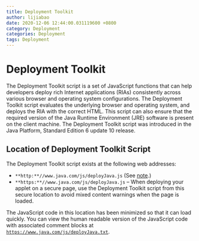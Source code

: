```yaml
---
title: Deployment Toolkit
author: lijiabao
date: 2020-12-06 12:44:00.031119600 +0800
category: Deployment
categories: Deployment
tags: Deployment
---
```


# Deployment Toolkit

The Deployment Toolkit script is a set of JavaScript functions that can help developers deploy rich Internet applications (RIAs) consistently across various browser and operating system configurations. The Deployment Toolkit script evaluates the underlying browser and operating system, and deploys the RIA with the correct HTML. This script can also ensure that the required version of the Java Runtime Environment (JRE) software is present on the client machine. The Deployment Toolkit script was introduced in the Java Platform, Standard Edition 6 update 10 release.

## Location of Deployment Toolkit Script

The Deployment Toolkit script exists at the following web addresses:

- `**http:**//www.java.com/js/deployJava.js` (See [note](#note).)
- `**https:**//www.java.com/js/deployJava.js` &#8211; When deploying your applet on a secure page, use the Deployment Toolkit script from this secure location to avoid mixed content warnings when the page is loaded.

The JavaScript code in this location has been minimized so that it can load quickly. You can view the human readable version of the JavaScript code with associated comment blocks at
[`https://www.java.com/js/deployJava.txt`](https://www.java.com/js/deployJava.txt).
